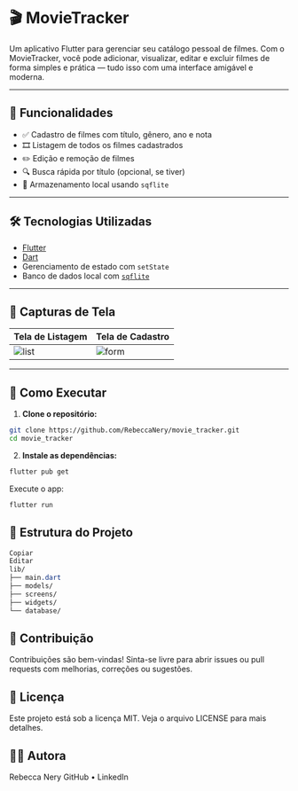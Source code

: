 # 🎬 MovieTracker

Um aplicativo Flutter para gerenciar seu catálogo pessoal de filmes. Com o MovieTracker, você pode adicionar, visualizar, editar e excluir filmes de forma simples e prática — tudo isso com uma interface amigável e moderna.

---

## 📱 Funcionalidades

- ✅ Cadastro de filmes com título, gênero, ano e nota
- 🎞 Listagem de todos os filmes cadastrados
- ✏️ Edição e remoção de filmes
- 🔍 Busca rápida por título (opcional, se tiver)
- 💾 Armazenamento local usando `sqflite`

---

## 🛠 Tecnologias Utilizadas

- [Flutter](https://flutter.dev/)
- [Dart](https://dart.dev/)
- Gerenciamento de estado com `setState`
- Banco de dados local com [`sqflite`](https://pub.dev/packages/sqflite)

---

## 📸 Capturas de Tela

| Tela de Listagem | Tela de Cadastro |
|------------------|------------------|
| ![list](assets/screenshots/list.png) | ![form](assets/screenshots/form.png) |

---

## 🚀 Como Executar

1. **Clone o repositório:**

```bash
git clone https://github.com/RebeccaNery/movie_tracker.git
cd movie_tracker
```

2. **Instale as dependências:**

```bash
flutter pub get
```

Execute o app:
```bash
flutter run
```
## 📂 Estrutura do Projeto
```css
Copiar
Editar
lib/
├── main.dart
├── models/
├── screens/
├── widgets/
└── database/
```
## 🤝 Contribuição
Contribuições são bem-vindas! Sinta-se livre para abrir issues ou pull requests com melhorias, correções ou sugestões.

## 🧾 Licença
Este projeto está sob a licença MIT. Veja o arquivo LICENSE para mais detalhes.

## 👩‍💻 Autora
Rebecca Nery
GitHub • LinkedIn
